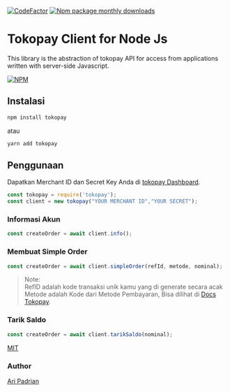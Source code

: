 [![CodeFactor](https://www.codefactor.io/repository/github/yolkmonday/tokopay/badge)](https://www.codefactor.io/repository/github/yolkmonday/tokopay)
[![Npm package monthly downloads](https://badgen.net/npm/dm/tokopay)](https://npmjs.com/package/tokopay)

# Tokopay Client for Node Js

This library is the abstraction of tokopay API for access from applications written with server-side Javascript.

[![NPM](https://nodei.co/npm/tokopay.png)](https://nodei.co/npm/tokopay/)



## Instalasi

```bash
npm install tokopay
```

atau

```bash
yarn add tokopay
```

## Penggunaan
Dapatkan Merchant ID dan Secret Key Anda di [tokopay Dashboard](https://dash.tokopay.id/pengaturan/secret-key).

```js
const tokopay = require('tokopay');
const client = new tokopay("YOUR MERCHANT ID","YOUR SECRET");
```

### Informasi Akun

```js
const createOrder = await client.info();
```

### Membuat Simple Order

```js
const createOrder = await client.simpleOrder(refId, metode, nominal);
```

> Note:<br/>
> RefID adalah kode transaksi unik kamu yang di generate secara acak<br/>
> Metode adalah Kode dari Metode Pembayaran, Bisa dilihat di  [Docs Tokopay](https://docs.tokopay.id).

### Tarik Saldo

```js
const createOrder = await client.tarikSaldo(nominal);
```


[MIT](https://github.com/yolkmonday/tokopay/blob/master/LICENSE)

### Author

[Ari Padrian](mailto:aripadrian@gmail.com)



